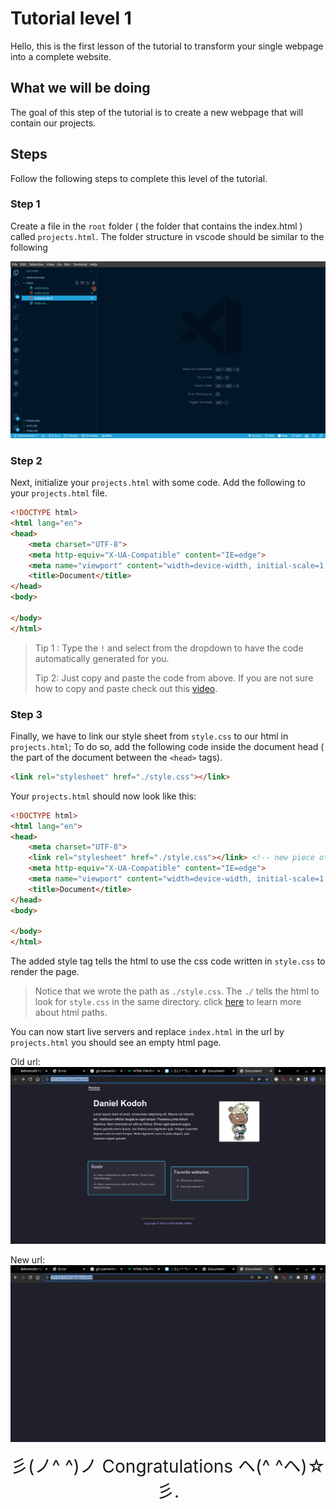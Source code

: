 
# Tutorial level 1

Hello, this is the first lesson of the tutorial to transform your single webpage into a complete website.

## What we will be doing

The goal of this step of the tutorial is to create a new webpage that will contain our projects.

## Steps

Follow the following steps to complete this level of the tutorial.

### Step 1

Create a file in the `root` folder ( the folder that contains the index.html ) called `projects.html`. The folder structure in vscode should be similar to the following

![projects file creation demo](./material/projects-file-creation-demo.png)

### Step 2

Next, initialize your `projects.html` with some code. Add the following to your `projects.html` file.

```html
<!DOCTYPE html>
<html lang="en">
<head>
    <meta charset="UTF-8">
    <meta http-equiv="X-UA-Compatible" content="IE=edge">
    <meta name="viewport" content="width=device-width, initial-scale=1.0">
    <title>Document</title>
</head>
<body>
    
</body>
</html>
```

> Tip 1 : Type the `!` and select from the dropdown to have the code automatically generated for you.
>
> Tip 2: Just copy and paste the code from above. If you are not sure how to copy and paste check out this [video](https://youtu.be/W0-J14EjrMA).

### Step 3

Finally, we have to link our style sheet from `style.css` to our html in `projects.html`; To do so, add the following code inside the document head  ( the part of the document between the `<head>` tags).

```html
<link rel="stylesheet" href="./style.css"></link>
```

Your `projects.html` should now look like this:

```html
<!DOCTYPE html>
<html lang="en">
<head>
    <meta charset="UTF-8">
    <link rel="stylesheet" href="./style.css"></link> <!-- new piece of code -->
    <meta http-equiv="X-UA-Compatible" content="IE=edge">
    <meta name="viewport" content="width=device-width, initial-scale=1 0">
    <title>Document</title>
</head>
<body>
    
</body>
</html>
```

The added style tag tells the html to use the css code written in `style.css` to render the page.

> Notice that we wrote the path as `./style.css`. The `./` tells the html to look for `style.css` in the same directory. click [here](https://www.w3schools.com/html/html_filepaths.asp) to learn more about html paths.

You can now start live servers and replace `index.html` in the url by `projects.html` you should see an empty html page.

Old url:
![old url](material/screenshot-old-index-file-path.png)

New url:
![new url](material/screenshot-new-projects-path-.png)

<div style="text-align: center; font-size: 2em; "> 彡(ノ^ ^)ノ Congratulations ヘ(^ ^ヘ)☆彡.</div>
